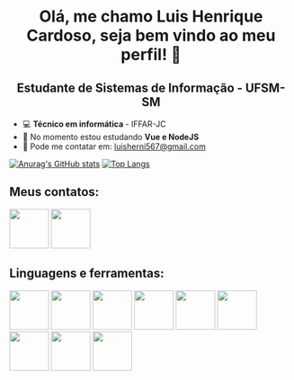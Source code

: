 <h1 align="center">Olá, me chamo <strong>Luis Henrique Cardoso</strong>, seja bem vindo ao meu perfil! 👋</h1>
<h2 align="center">Estudante  de Sistemas de Informação - UFSM-SM</h2>

* 💻 **Técnico em informática** - IFFAR-JC
* 🌱 No momento estou estudando **Vue e NodeJS**
* 📧 Pode me contatar em: luisherni567@gmail.com



[![Anurag's GitHub stats](https://github-readme-stats.vercel.app/api?username=xXLuisHenriqueXx&show_icons=true&theme=dracula&hide=stars,prs)](https://github.com/anuraghazra/github-readme-stats)
[![Top Langs](https://github-readme-stats.vercel.app/api/top-langs/?username=xXLuisHenriqueXx&theme=dracula&langs_count=6&layout=compact&hide_progress=true)](https://github.com/anuraghazra/github-readme-stats)


## Meus contatos:
<div style="display: inline_block">
  <a href="https://github.com/xXLuisHenriqueXx" target="_blank"><img src="https://cdn.jsdelivr.net/gh/devicons/devicon/icons/github/github-original.svg" width="70px"/></a>
  <a href="#" target="_blank"><img src="https://cdn.jsdelivr.net/gh/devicons/devicon/icons/linkedin/linkedin-original.svg" width="70px"/></a>     
</div>



## Linguagens e ferramentas:
<div style="display: inline_block">
  <img src="https://cdn.jsdelivr.net/gh/devicons/devicon/icons/git/git-original.svg" width="70px"/>
  <img src="https://cdn.jsdelivr.net/gh/devicons/devicon/icons/html5/html5-original.svg" width="70px"/>
  <img src="https://cdn.jsdelivr.net/gh/devicons/devicon/icons/css3/css3-original.svg" width="70px"/>
  <img src="https://cdn.jsdelivr.net/gh/devicons/devicon/icons/php/php-original.svg" width="70px"/>
  <img src="https://cdn.jsdelivr.net/gh/devicons/devicon/icons/javascript/javascript-original.svg" width="70px"/>
  <img src="https://cdn.jsdelivr.net/gh/devicons/devicon/icons/java/java-original.svg" width="70px"/>
  <img src="https://cdn.jsdelivr.net/gh/devicons/devicon/icons/arduino/arduino-original.svg" width="70px"/>
  <img src="https://cdn.jsdelivr.net/gh/devicons/devicon/icons/cplusplus/cplusplus-original.svg" width="70px"/>
  <img src="https://cdn.jsdelivr.net/gh/devicons/devicon/icons/c/c-original.svg" width="70px"/>


</div>
